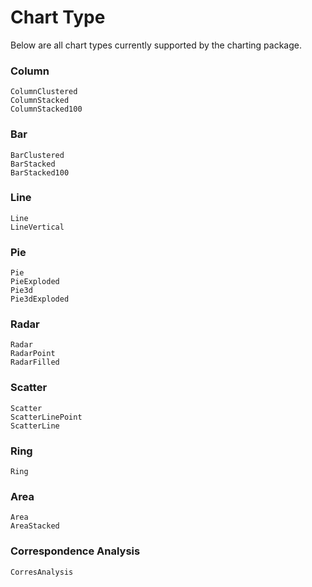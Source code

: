 # Chart Type

Below are all chart types currently supported by the charting package.

### Column
	ColumnClustered
	ColumnStacked
	ColumnStacked100

### Bar
	BarClustered
	BarStacked
	BarStacked100

### Line
	Line
	LineVertical

### Pie
	Pie
	PieExploded
	Pie3d
	Pie3dExploded

### Radar
	Radar
	RadarPoint
	RadarFilled

### Scatter
	Scatter
	ScatterLinePoint
	ScatterLine

### Ring
	Ring

### Area
	Area
	AreaStacked

### Correspondence Analysis
	CorresAnalysis